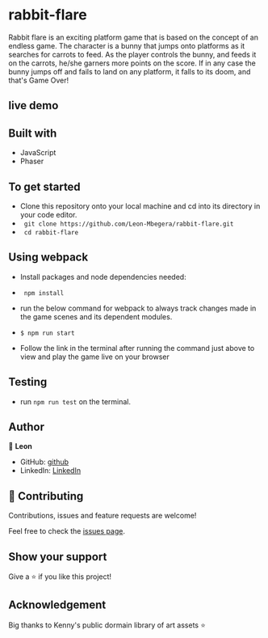 # rabbit-flare

Rabbit flare is an exciting platform game that is based on the concept of an endless game. The character is a bunny that jumps onto platforms as it searches for carrots to feed. As the player controls the bunny, and feeds it on the carrots, he/she garners more points on the score. If in any case the bunny jumps off and fails to land on any platform, it falls to its doom, and that's Game Over!

## live demo

## Built with
- JavaScript
- Phaser

## To get started
- Clone this repository onto your local machine and cd into its directory in your code editor.
- ` git clone https://github.com/Leon-Mbegera/rabbit-flare.git`
- ` cd rabbit-flare`

## Using webpack
- Install packages and node dependencies needed:
- ` npm install`

- run the below command for webpack to always track changes made in the game scenes and its dependent modules.
- `$ npm run start`
- Follow the link in the terminal after running the command just above to view and play the game live on your browser

## Testing

- run `npm run test` on the terminal.

## Author

👤 **Leon**

- GitHub: [github](https://github.com/Leon-Mbegera)
- LinkedIn: [LinkedIn](https://www.linkedin.com/in/leon-mbegera)


## 🤝 Contributing

Contributions, issues and feature requests are welcome!

Feel free to check the [issues page](https://github.com/Leon-Mbegera/rabbit-flare/issues/).

## Show your support

Give a ⭐️ if you like this project!

## Acknowledgement

Big thanks to Kenny's public dormain library of art assets ⭐️
